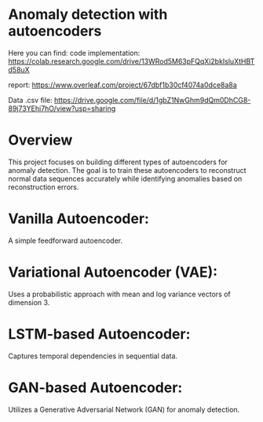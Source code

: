# Anomaly detection with autoencoders

Here you can find: 
code implementation: 
https://colab.research.google.com/drive/13WRod5M63pFQqXi2bkIsluXtHBTd58uX

report: https://www.overleaf.com/project/67dbf1b30cf4074a0dce8a8a

Data .csv file: https://drive.google.com/file/d/1gbZ1NwGhm9dQm0DhCG8-89j73YEhi7hO/view?usp=sharing

# Overview

This project focuses on building different types of autoencoders for anomaly detection. The goal is to train these autoencoders to reconstruct normal data sequences accurately while identifying anomalies based on reconstruction errors.

# Vanilla Autoencoder:
A simple feedforward autoencoder.

# Variational Autoencoder (VAE):
Uses a probabilistic approach with mean and log variance vectors of dimension 3.

# LSTM-based Autoencoder: 
Captures temporal dependencies in sequential data.

# GAN-based Autoencoder:
Utilizes a Generative Adversarial Network (GAN) for anomaly detection.
